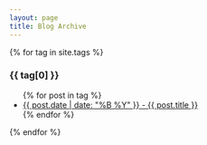 ```yaml
---
layout: page
title: Blog Archive
---
```


{% for tag in site.tags %}
  <h3>{{ tag[0] }}</h3>
  <ul>
    {% for post in tag %}
      <li><a href="{{ post.url }}">{{ post.date | date: "%B %Y" }} - {{ post.title }}</a></li>
    {% endfor %}
  </ul>
{% endfor %}
